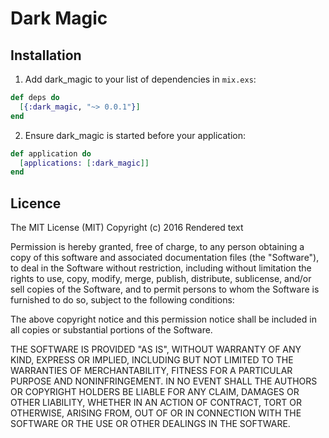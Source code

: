 # Dark Magic

## Installation

1. Add dark_magic to your list of dependencies in `mix.exs`:

``` elixir
def deps do
  [{:dark_magic, "~> 0.0.1"}]
end
```

2. Ensure dark_magic is started before your application:

``` elixir
def application do
  [applications: [:dark_magic]]
end
```

## Licence

The MIT License (MIT)
Copyright (c) 2016 Rendered text

Permission is hereby granted, free of charge, to any person obtaining a copy of
this software and associated documentation files (the "Software"), to deal in
the Software without restriction, including without limitation the rights to
use, copy, modify, merge, publish, distribute, sublicense, and/or sell copies of
the Software, and to permit persons to whom the Software is furnished to do so,
subject to the following conditions:

The above copyright notice and this permission notice shall be included in all
copies or substantial portions of the Software.

THE SOFTWARE IS PROVIDED "AS IS", WITHOUT WARRANTY OF ANY KIND, EXPRESS OR
IMPLIED, INCLUDING BUT NOT LIMITED TO THE WARRANTIES OF MERCHANTABILITY, FITNESS
FOR A PARTICULAR PURPOSE AND NONINFRINGEMENT. IN NO EVENT SHALL THE AUTHORS OR
COPYRIGHT HOLDERS BE LIABLE FOR ANY CLAIM, DAMAGES OR OTHER LIABILITY, WHETHER
IN AN ACTION OF CONTRACT, TORT OR OTHERWISE, ARISING FROM, OUT OF OR IN
CONNECTION WITH THE SOFTWARE OR THE USE OR OTHER DEALINGS IN THE SOFTWARE.
